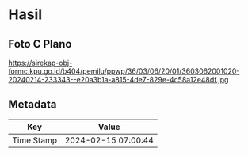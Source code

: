 # Hasil

## Foto C Plano

https://sirekap-obj-formc.kpu.go.id/b404/pemilu/ppwp/36/03/06/20/01/3603062001020-20240214-233343--e20a3b1a-a815-4de7-829e-4c58a12e48df.jpg


## Metadata

| Key        | Value               |
| ---------- | ------------------- |
| Time Stamp | 2024-02-15 07:00:44 |



